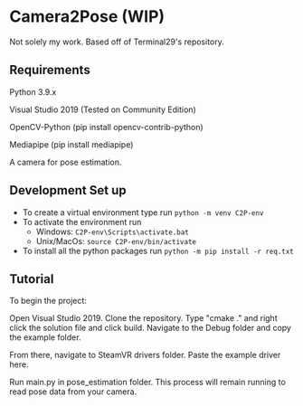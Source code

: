 #  Camera2Pose (WIP)

Not solely my work. Based off of Terminal29's repository.

## Requirements

Python 3.9.x

Visual Studio 2019 (Tested on Community Edition)

OpenCV-Python (pip install opencv-contrib-python)

Mediapipe (pip install mediapipe)

A camera for pose estimation.

## Development Set up
- To create a virtual environment type run `python -m venv C2P-env` 
- To activate the environment run 
    - Windows: `C2P-env\Scripts\activate.bat`
    - Unix/MacOs:  `source C2P-env/bin/activate`
- To install all the python packages run `python -m pip install -r req.txt`





## Tutorial

To begin the project:

Open Visual Studio 2019. Clone the repository. Type "cmake ." and right click the solution file and click build. Navigate to the Debug folder and copy the example folder.

From there, navigate to SteamVR drivers folder. Paste the example driver here.

Run main.py in pose_estimation folder. This process will remain running to read pose data from your camera.


